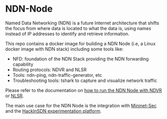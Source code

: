 # NDN-Node

Named Data Networking (NDN) is a future Internet architecture that shifts the focus from where data is located to what the data is, using names instead of IP addresses to identify and retrieve information.

This repo contains a docker image for building a NDN Node (i.e, a Linux docker image with NDN stack) including some tools like:
 - NFD: foundation of the NDN Stack providing the NDN forwarding capability
 - Routing protocols: NDVR and NLSR
 - Tools: ndn-ping, ndn-traffic-generator, etc
 - Troubleshooting tools: tshark to capture and visualize network traffic

Please refer to the documentation on [how to run the NDN Node with NDVR](RUNNING-NDVR.md) or [NLSR](RUNNING-NLSR.md).

The main use case for the NDN Node is the integration with [Mininet-Sec](https://mininet-sec.github.io) and the [HackInSDN experimentation platform](https://hackinsdn.ufba.br).
